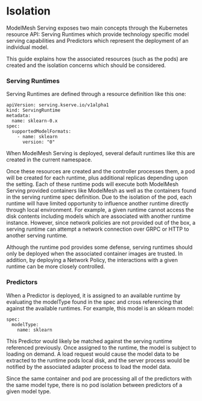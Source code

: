 # Isolation

ModelMesh Serving exposes two main concepts through the Kubernetes resource API: Serving Runtimes which provide technology specific model serving capabilities and Predictors which represent the deployment of an individual model.

This guide explains how the associated resources (such as the pods) are created and the isolation concerns which should be considered.

### Serving Runtimes

Serving Runtimes are defined through a resource definition like this one:

```
apiVersion: serving.kserve.io/v1alpha1
kind: ServingRuntime
metadata:
  name: sklearn-0.x
spec:
  supportedModelFormats:
    - name: sklearn
      version: "0"
```

When ModelMesh Serving is deployed, several default runtimes like this are created in the current namespace.

Once these resources are created and the controller processes them, a pod will be created for each runtime, plus additional replicas depending upon the setting. Each of these runtime pods will execute both ModelMesh Serving provided containers like ModelMesh as well as the containers found in the serving runtime spec definition. Due to the isolation of the pod, each runtime will have limited opportunity to influence another runtime directly through local environment. For example, a given runtime cannot access the disk contents including models which are associated with another runtime instance. However, since network policies are not provided out of the box, a serving runtime can attempt a network connection over GRPC or HTTP to another serving runtime.

Although the runtime pod provides some defense, serving runtimes should only be deployed when the associated container images are trusted. In addition, by deploying a Network Policy, the interactions with a given runtime can be more closely controlled.

### Predictors

When a Predictor is deployed, it is assigned to an available runtime by evaluating the modelType found in the spec and cross referencing that against the available runtimes. For example, this model is an sklearn model:

```
spec:
  modelType:
    name: sklearn
```

This Predictor would likely be matched against the serving runtime referenced previously. Once assigned to the runtime, the model is subject to loading on demand. A load request would cause the model data to be extracted to the runtime pods local disk, and the server process would be notified by the associated adapter process to load the model data.

Since the same container and pod are processing all of the predictors with the same model type, there is no pod isolation between predictors of a given model type.
